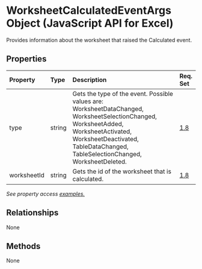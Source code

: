 # WorksheetCalculatedEventArgs Object (JavaScript API for Excel)

Provides information about the worksheet that raised the Calculated event.

## Properties

| Property	   | Type	|Description| Req. Set|
|:---------------|:--------|:----------|:----|
|type|string|Gets the type of the event. Possible values are: WorksheetDataChanged, WorksheetSelectionChanged, WorksheetAdded, WorksheetActivated, WorksheetDeactivated, TableDataChanged, TableSelectionChanged, WorksheetDeleted.|[1.8](../requirement-sets/excel-api-requirement-sets.md)|
|worksheetId|string|Gets the id of the worksheet that is calculated.|[1.8](../requirement-sets/excel-api-requirement-sets.md)|

_See property access [examples.](#property-access-examples)_

## Relationships
None


## Methods
None

